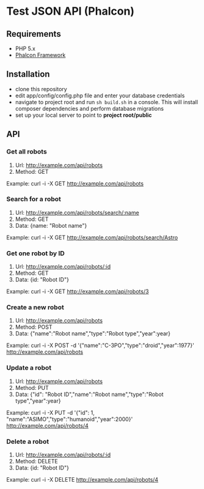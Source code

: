 # Test JSON API (Phalcon)

## Requirements

- PHP 5.x
- [Phalcon Framework](http://www.phalconphp.com)

## Installation

- clone this repository
- edit app/config/config.php file and enter your database credentials
- navigate to project root and run `sh build.sh` in a console. This will install composer dependencies and perform database migrations
- set up your local server to point to **project root/public**

## API

### Get all robots

1. Url: http://example.com/api/robots
2. Method: GET

Example:
curl -i -X GET http://example.com/api/robots

### Search for a robot
1. Url: http://example.com/api/robots/search/:name
2. Method: GET
3. Data: {name: "Robot name"}

Example:
curl -i -X GET http://example.com/api/robots/search/Astro

### Get one robot by ID
1. Url: http://example.com/api/robots/:id
2. Method: GET
3. Data: {id: "Robot ID"}

Example:
curl -i -X GET http://example.com/api/robots/3

### Create a new robot
1. Url: http://example.com/api/robots
2. Method: POST
3. Data: {"name":"Robot name","type":"Robot type","year":year}

Example:
curl -i -X POST -d '{"name":"C-3PO","type":"droid","year":1977}' http://example.com/api/robots

### Update a robot
1. Url: http://example.com/api/robots
2. Method: PUT
3. Data: {"id": "Robot ID","name":"Robot name","type":"Robot type","year":year}

Example:
curl -i -X PUT -d '{"id": 1, "name":"ASIMO","type":"humanoid","year":2000}' http://example.com/api/robots/4

### Delete a robot
1. Url: http://example.com/api/robots/:id
2. Method: DELETE
3. Data: {id: "Robot ID"}

Example:
curl -i -X DELETE http://example.com/api/robots/4